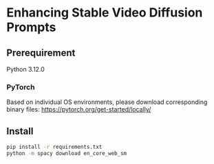 # Enhancing Stable Video Diffusion Prompts

## Prerequirement

Python 3.12.0

### PyTorch

Based on individual OS environments, please download corresponding binary files: https://pytorch.org/get-started/locally/

## Install

```sh
pip install -r requirements.txt
python -m spacy download en_core_web_sm
```

<!---
### Conda

```sh
conda env create -f requirement.yaml
conda env list
```
--->
